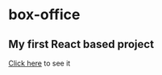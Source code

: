 # box-office
## My first React based project
<a href="https://soumyanema.github.io/box-office/#/">Click here</a> to see it
